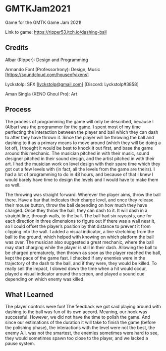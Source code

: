 # GMTKJam2021
Game for the GMTK Game Jam 2021!

Link to game: https://ripper53.itch.io/dashing-ball

## Credits
Albar (Ripper): Design and Programming

Armando Font (ProfessorIrony): Design, Music [https://soundcloud.com/houseofvixens]

Lyckstolp: SFX [lyckstolp@gmail.com] [Discord: Lyckstolp#3858]

Aman Singla (XENO Ghoul Pro): Art

## Process
The process of programming the game will only be described, because I (Albar) was the programmer for the game. I spent most of my time perfecting the interaction between the player and ball which they can dash to after they have thrown it. Since the player will be throwing the ball and dashing to it as a primary means to move around (which they will be doing a lot of), I thought it would be best to knock it out first, and base the game around this mechanic. The musician pitched in with their music, sound designer pitched in their sound design, and the artist pitched in with their art. I had the musician work on level design with their spare time which they got out a few levels with (in fact, all the levels from the game are theirs). I had a lot of programming to do in 48 hours, and because of that I knew I would barely have time to design the levels and I would have to make them as well.

The throwing was straight forward. Wherever the player aims, throw the ball there. Have a bar that indicates their charge level, and once they release their mouse button, throw the ball depending on how much they have charged. Once they throw the ball, they can dash to it. It will dash in a straight line, through walls, to the ball. The ball had six raycasts, one for each direction in three dimensions to figure out if there was a wall near it, so I could offset the player’s position by that distance to prevent it from clipping into the wall. I added a visual indicator, a line stretching from the ball to the ground, which helped with knowing on which platform the ball was over. The musician also suggested a great mechanic, where the ball may start charging while the player is still in their dash. Allowing the ball to be charged prematurely, then thrown as soon as the player reached the ball, kept the pace of the game fast. I checked if any enemies were in the trajectory of the dash to the ball, and if they were, they would be killed. To really sell the impact, I slowed down the time when a hit would occur, played a visual indicator around the screen, and played a sound cue depending on which enemy was killed.

## What I Learned
The player controls were fun! The feedback we got said playing around with dashing to the ball was fun of its own accord. Meaning, our hook was successful. However, we did not have the time to polish the game. And since our estimations of the duration it will take to finish the game (before the polishing phase), the interactions with the level were not the best, the enemy A.I. was not the smartest, the enemies sometimes were hard to see, they would sometimes spawn too close to the player, and we lacked a pause system.
